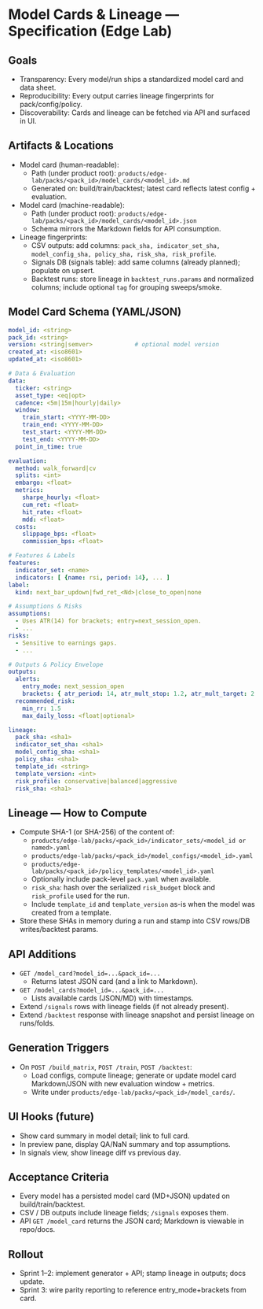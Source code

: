 # Model Cards & Lineage — Specification (Edge Lab)

## Goals
- Transparency: Every model/run ships a standardized model card and data sheet.
- Reproducibility: Every output carries lineage fingerprints for pack/config/policy.
- Discoverability: Cards and lineage can be fetched via API and surfaced in UI.

## Artifacts & Locations
- Model card (human-readable):
  - Path (under product root): `products/edge-lab/packs/<pack_id>/model_cards/<model_id>.md`
  - Generated on: build/train/backtest; latest card reflects latest config + evaluation.
- Model card (machine-readable):
  - Path (under product root): `products/edge-lab/packs/<pack_id>/model_cards/<model_id>.json`
  - Schema mirrors the Markdown fields for API consumption.
- Lineage fingerprints:
  - CSV outputs: add columns: `pack_sha, indicator_set_sha, model_config_sha, policy_sha, risk_sha, risk_profile`.
  - Signals DB (signals table): add same columns (already planned); populate on upsert.
  - Backtest runs: store lineage in `backtest_runs.params` and normalized columns; include optional `tag` for grouping sweeps/smoke.

## Model Card Schema (YAML/JSON)
```yaml
model_id: <string>
pack_id: <string>
version: <string|semver>            # optional model version
created_at: <iso8601>
updated_at: <iso8601>

# Data & Evaluation
data:
  ticker: <string>
  asset_type: <eq|opt>
  cadence: <5m|15m|hourly|daily>
  window:
    train_start: <YYYY-MM-DD>
    train_end: <YYYY-MM-DD>
    test_start: <YYYY-MM-DD>
    test_end: <YYYY-MM-DD>
  point_in_time: true

evaluation:
  method: walk_forward|cv
  splits: <int>
  embargo: <float>
  metrics:
    sharpe_hourly: <float>
    cum_ret: <float>
    hit_rate: <float>
    mdd: <float>
  costs:
    slippage_bps: <float>
    commission_bps: <float>

# Features & Labels
features:
  indicator_set: <name>
  indicators: [ {name: rsi, period: 14}, ... ]
label:
  kind: next_bar_updown|fwd_ret_<Nd>|close_to_open|none

# Assumptions & Risks
assumptions:
  - Uses ATR(14) for brackets; entry=next_session_open.
  - ...
risks:
  - Sensitive to earnings gaps.
  - ...

# Outputs & Policy Envelope
outputs:
  alerts:
    entry_mode: next_session_open
    brackets: { atr_period: 14, atr_mult_stop: 1.2, atr_mult_target: 2.0, time_stop_minutes: 120 }
  recommended_risk:
    min_rr: 1.5
    max_daily_loss: <float|optional>

lineage:
  pack_sha: <sha1>
  indicator_set_sha: <sha1>
  model_config_sha: <sha1>
  policy_sha: <sha1>
  template_id: <string>
  template_version: <int>
  risk_profile: conservative|balanced|aggressive
  risk_sha: <sha1>
```

## Lineage — How to Compute
- Compute SHA-1 (or SHA-256) of the content of:
  - `products/edge-lab/packs/<pack_id>/indicator_sets/<model_id or named>.yaml`
  - `products/edge-lab/packs/<pack_id>/model_configs/<model_id>.yaml`
  - `products/edge-lab/packs/<pack_id>/policy_templates/<model_id>.yaml`
  - Optionally include pack-level `pack.yaml` when available.
  - `risk_sha`: hash over the serialized `risk_budget` block and `risk_profile` used for the run.
  - Include `template_id` and `template_version` as-is when the model was created from a template.
- Store these SHAs in memory during a run and stamp into CSV rows/DB writes/backtest params.

## API Additions
- `GET /model_card?model_id=...&pack_id=...`
  - Returns latest JSON card (and a link to Markdown).
- `GET /model_cards?model_id=...&pack_id=...`
  - Lists available cards (JSON/MD) with timestamps.
- Extend `/signals` rows with lineage fields (if not already present).
- Extend `/backtest` response with lineage snapshot and persist lineage on runs/folds.

## Generation Triggers
- On `POST /build_matrix`, `POST /train`, `POST /backtest`:
  - Load configs, compute lineage; generate or update model card Markdown/JSON with new evaluation window + metrics.
  - Write under `products/edge-lab/packs/<pack_id>/model_cards/`.

## UI Hooks (future)
- Show card summary in model detail; link to full card.
- In preview pane, display QA/NaN summary and top assumptions.
- In signals view, show lineage diff vs previous day.

## Acceptance Criteria
- Every model has a persisted model card (MD+JSON) updated on build/train/backtest.
- CSV / DB outputs include lineage fields; `/signals` exposes them.
- API `GET /model_card` returns the JSON card; Markdown is viewable in repo/docs.

## Rollout
- Sprint 1–2: implement generator + API; stamp lineage in outputs; docs update.
- Sprint 3: wire parity reporting to reference entry_mode+brackets from card.
